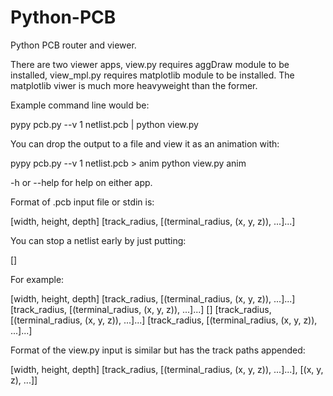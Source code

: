 Python-PCB
==========

Python PCB router and viewer.

There are two viewer apps, view.py requires aggDraw module to be installed, view_mpl.py
requires matplotlib module to be installed. The matplotlib viwer is much more heavyweight
than the former.

Example command line would be:

pypy pcb.py --v 1 netlist.pcb | python view.py

You can drop the output to a file and view it as an animation with:

pypy pcb.py --v 1 netlist.pcb > anim
python view.py anim

-h or --help for help on either app.

Format of .pcb input file or stdin is:

[width, height, depth]
[track_radius, [(terminal_radius, (x, y, z)), ...]...]

You can stop a netlist early by just putting:

[]

For example:

[width, height, depth]
[track_radius, [(terminal_radius, (x, y, z)), ...]...]
[track_radius, [(terminal_radius, (x, y, z)), ...]...]
[]
[track_radius, [(terminal_radius, (x, y, z)), ...]...]
[track_radius, [(terminal_radius, (x, y, z)), ...]...]

Format of the view.py input is similar but has the track paths appended:

[width, height, depth]
[track_radius, [(terminal_radius, (x, y, z)), ...]...], [(x, y, z), ...]]

